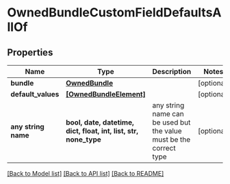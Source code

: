 # OwnedBundleCustomFieldDefaultsAllOf


## Properties
Name | Type | Description | Notes
------------ | ------------- | ------------- | -------------
**bundle** | [**OwnedBundle**](OwnedBundle.md) |  | [optional] 
**default_values** | [**[OwnedBundleElement]**](OwnedBundleElement.md) |  | [optional] 
**any string name** | **bool, date, datetime, dict, float, int, list, str, none_type** | any string name can be used but the value must be the correct type | [optional]

[[Back to Model list]](../README.md#documentation-for-models) [[Back to API list]](../README.md#documentation-for-api-endpoints) [[Back to README]](../README.md)


